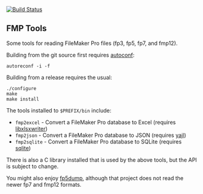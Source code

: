 [![Build Status](https://github.com/evanmiller/fmptools/workflows/build/badge.svg)](https://github.com/evanmiller/fmptools/actions)

FMP Tools
--

Some tools for reading FileMaker Pro files (fp3, fp5, fp7, and fmp12).

Building from the git source first requires [autoconf](https://www.gnu.org/software/autoconf/):

```
autoreconf -i -f
```

Building from a release requires the usual:

```
./configure
make
make install
```

The tools installed to `$PREFIX/bin` include:

* `fmp2excel` - Convert a FileMaker Pro database to Excel (requires [libxlsxwriter](http://libxlsxwriter.github.io))
* `fmp2json` - Convert a FileMaker Pro database to JSON (requires [yajl](https://lloyd.github.io/yajl/))
* `fmp2sqlite` - Convert a FileMaker Pro database to SQLite (requires [sqlite](https://www.sqlite.org/index.html))

There is also a C library installed that is used by the above tools, but the
API is subject to change.

You might also enjoy [fp5dump](https://github.com/qwesda/fp5dump), although
that project does not read the newer fp7 and fmp12 formats.

